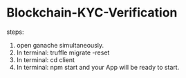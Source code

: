 # Blockchain-KYC-Verification
steps:
1) open ganache simultaneously.
2) In terminal: truffle migrate -reset
3) In terminal: cd client
4) In terminal: npm start
and your App will be ready to start.
